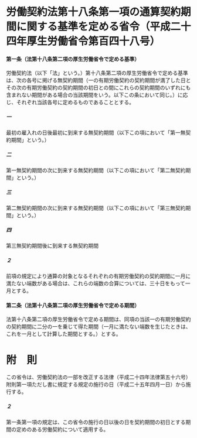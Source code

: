 # 労働契約法第十八条第一項の通算契約期間に関する基準を定める省令（平成二十四年厚生労働省令第百四十八号）
#### 第一条（法第十八条第二項の厚生労働省令で定める基準）
労働契約法（以下「法」という。）第十八条第二項の厚生労働省令で定める基準は、次の各号に掲げる無契約期間（一の有期労働契約の契約期間が満了した日とその次の有期労働契約の契約期間の初日との間にこれらの契約期間のいずれにも含まれない期間がある場合の当該期間をいう。以下この条において同じ。）に応じ、それぞれ当該各号に定めるものであることとする。
##### 一
最初の雇入れの日後最初に到来する無契約期間（以下この項において「第一無契約期間」という。）
##### 二
第一無契約期間の次に到来する無契約期間（以下この項において「第二無契約期間」という。）
##### 三
第二無契約期間の次に到来する無契約期間（以下この項において「第三無契約期間」という。）
##### 四
第三無契約期間後に到来する無契約期間
##### ２
前項の規定により通算の対象となるそれぞれの有期労働契約の契約期間に一月に満たない端数がある場合は、これらの端数の合算については、三十日をもって一月とする。
#### 第二条（法第十八条第二項の厚生労働省令で定める期間）
法第十八条第二項の厚生労働省令で定める期間は、同項の当該一の有期労働契約の契約期間に二分の一を乗じて得た期間（一月に満たない端数を生じたときは、これを一月として計算した期間とする。）とする。
# 附　則
この省令は、労働契約法の一部を改正する法律（平成二十四年法律第五十六号）附則第一項ただし書に規定する規定の施行の日（平成二十五年四月一日）から施行する。
##### ２
第一条第一項の規定は、この省令の施行の日以後の日を契約期間の初日とする期間の定めのある労働契約について適用する。
